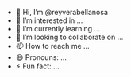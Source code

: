 - 👋 Hi, I’m @reyverabellanosa
- 👀 I’m interested in ...
- 🌱 I’m currently learning ...
- 💞️ I’m looking to collaborate on ...
- 📫 How to reach me ...
- 😄 Pronouns: ...
- ⚡ Fun fact: ...

<!---
reyverabellanosa/reyverabellanosa is a ✨ special ✨ repository because its `README.md` (this file) appears on your GitHub profile.
You can click the Preview link to take a look at your changes.
--->
